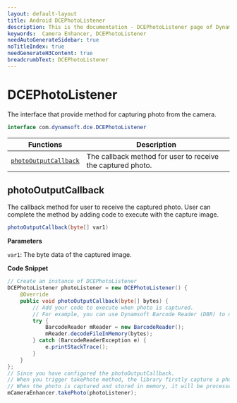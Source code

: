 ```yaml
---
layout: default-layout
title: Android DCEPhotoListener
description: This is the documentation - DCEPhotoListener page of Dynamsoft Camera Enhancer.
keywords:  Camera Enhancer, DCEPhotoListener
needAutoGenerateSidebar: true
noTitleIndex: true
needGenerateH3Content: true
breadcrumbText: DCEPhotoListener
---
```


# DCEPhotoListener

The interface that provide method for capturing photo from the camera.

```java
interface com.dynamsoft.dce.DCEPhotoListener
```

| Functions | Description |
| --------- | ----------- |
| [`photoOutputCallback`](#photooutputcallback) | The callback method for user to receive the captured photo. |

## photoOutputCallback

The callback method for user to receive the captured photo. User can complete the method by adding code to execute with the capture image.

```java
photoOutputCallback(byte[] var1)
```

**Parameters**

`var1`: The byte data of the captured image.

**Code Snippet**

```java
// Create an instance of DCEPhotoListener
DCEPhotoListener photoListener = new DCEPhotoListener() {
    @Override
    public void photoOutputCallback(byte[] bytes) {
        // Add your code to execute when photo is captured.
        // For example, you can use Dynamsoft Barcode Reader (DBR) to decode the byte image.
        try {
            BarcodeReader mReader = new BarcodeReader();
            mReader.decodeFileInMemory(bytes);
        } catch (BarcodeReaderException e) {
            e.printStackTrace();
        }
    }
};
// Since you have configured the photoOutputCallback.
// When you trigger takePhote method, the library firstly capture a photo
// When the photo is captured and stored in memory, it will be processed by DBR
mCameraEnhancer.takePhoto(photoListener);
```
